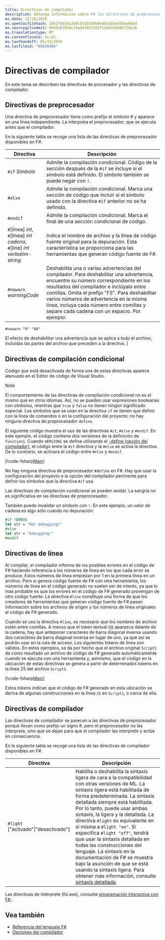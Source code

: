 ```yaml
---
title: Directivas de compilador
description: Obtenga información sobre F# las directivas de preprocesador de lenguaje, directivas de compilación condicional, las directivas de línea y las directivas de compilador.
ms.date: 12/10/2018
ms.openlocfilehash: 2b62fb930a3b0c55103d6b0edbe20ae056ba86bd
ms.sourcegitcommit: 8699383914c24a0df033393f55db3369db728a7b
ms.translationtype: MT
ms.contentlocale: es-ES
ms.lasthandoff: 05/15/2019
ms.locfileid: "65645485"
---
```

# <a name="compiler-directives"></a>Directivas de compilador

En este tema se describen las directivas de procesador y las directivas de compilador.

## <a name="preprocessor-directives"></a>Directivas de preprocesador

Una directiva de preprocesador tiene como prefijo el símbolo # y aparece en una línea independiente. La interpreta el preprocesador, que se ejecuta antes que el compilador.

En la siguiente tabla se recoge una lista de las directivas de preprocesador disponibles en F#.

|Directiva|Descripción|
|---------|-----------|
|`#if` *Símbolo*|Admite la compilación condicional. Código de la sección después de la `#if` se incluye si el *símbolo* está definido. El símbolo también se puede negar con `!`.|
|`#else`|Admite la compilación condicional. Marca una sección de código que incluir si el símbolo usado con la directiva `#if` anterior no se ha definido.|
|`#endif`|Admite la compilación condicional. Marca el final de una sección condicional de código.|
|`#`[línea] *int*,<br/>`#`[línea] *int* *cadena*,<br/>`#`[line] *int* *verbatim-string*|Indica el nombre de archivo y la línea de código fuente original para la depuración. Esta característica se proporciona para las herramientas que generan código fuente de F#.|
|`#nowarn` *warningCode*|Deshabilita una o varias advertencias del compilador. Para deshabilitar una advertencia, encuentre su número correspondiente en los resultados del compilador e inclúyalo entre comillas. Omita el prefijo "FS". Para deshabilitar varios números de advertencia en la misma línea, incluya cada número entre comillas y separe cada cadena con un espacio. Por ejemplo:

`#nowarn "9" "40"`

El efecto de deshabilitar una advertencia que se aplica a todo el archivo, incluidas las partes del archivo que preceden a la directiva. |

## <a name="conditional-compilation-directives"></a>Directivas de compilación condicional

Código que está desactivada de forma una de estas directivas aparece atenuado en el Editor de código de Visual Studio.

> [!NOTE]
> El comportamiento de las directivas de compilación condicional no es el mismo que en otros idiomas. Así, no se pueden usar expresiones booleanas con símbolos, mientras que `true` y `false` no tienen ningún significado especial. Los símbolos que se usan en la directiva `if` se tienen que definir con la línea de comandos o en la configuración del proyecto; no hay ninguna directiva de preprocesador `define`.

El siguiente código muestra el uso de las directivas `#if`, `#else` y `#endif`. En este ejemplo, el código contiene dos versiones de la definición de `function1`. Cuando `VERSION1` se define utilizando el [-define (opción del compilador)](https://msdn.microsoft.com/library/434394ae-0d4a-459c-a684-bffede519a04), el código entre la `#if` directiva y la `#else` se activa la directiva. De lo contrario, se activará el código entre `#else` y `#endif`.

[!code-fsharp[Main](../../../samples/snippets/fsharp/lang-ref-2/snippet7301.fs)]

No hay ninguna directiva de preprocesador `#define` en F#. Hay que usar la configuración del proyecto o la opción del compilador pertinente para definir los símbolos que la directiva `#if` usa.

Las directivas de compilación condicional se pueden anidar. La sangría no es significativa en las directivas de preprocesador.

También puede invalidar un símbolo con `!`. En este ejemplo, un valor de cadena es algo sólo cuando _no_ depuración:

```fsharp
#if !DEBUG
let str = "Not debugging!"
#else
let str = "Debugging!"
#endif
```

## <a name="line-directives"></a>Directivas de línea

Al compilar, el compilador informa de los posibles errores en el código de F# haciendo referencia a los números de línea en los que cada error se produce. Estos números de línea empiezan por 1 en la primera línea en un archivo. Pero si genera código fuente de F# con otra herramienta, los números de línea en el código generado no suelen ser de interés, ya que lo más probable es que los errores en el código de F# generado provengan de otro código fuente. La directiva `#line` constituye una forma de que los creadores de herramientas que generan código fuente de F# pasen información sobre los archivos de origen y los números de línea originales al código de F# generado.

Cuando se usa la directiva `#line`, es necesario que los nombres de archivo estén entre comillas. A menos que el token textual (`@`) aparezca delante de la cadena, hay que anteponer caracteres de barra diagonal inversa usando dos caracteres de barra diagonal inversa en lugar de uno, ya que así se podrán usar en la ruta de acceso. Los siguientes tokens de línea son válidos. En estos ejemplos, se da por hecho que el archivo original `Script1` da como resultado un archivo de código de F# generado automáticamente cuando se ejecuta con una herramienta y, asimismo, que el código en la ubicación de estas directivas se genera a partir de determinados tokens en la línea 25 del archivo `Script1`.

[!code-fsharp[Main](../../../samples/snippets/fsharp/lang-ref-2/snippet7303.fs)]

Estos tokens indican que el código de F# generado en esta ubicación se deriva de algunas construcciones en la línea `25` en `Script1`, o cerca de ella.

## <a name="compiler-directives"></a>Directivas de compilador

Las directivas de compilador se parecen a las directivas de preprocesador porque llevan como prefijo un signo #, pero el preprocesador no las interpreta, sino que se dejan para que el compilador las interprete y actúe en consecuencia.

En la siguiente tabla se recoge una lista de las directivas de compilador disponibles en F#.

|Directiva|Descripción|
|---------|-----------|
|`#light` ["activado"&#124;"desactivado"]|Habilita o deshabilita la sintaxis ligera de cara a la compatibilidad con otras versiones de ML. La sintaxis ligera está habilitada de forma predeterminada. La sintaxis detallada siempre está habilitada. Por lo tanto, puede usar ambas sintaxis, la ligera y la detallada. La directiva `#light` es equivalente en sí misma a `#light "on"`. Si especifica `#light "off"`, tendrá que usar la sintaxis detallada en todas las construcciones del lenguaje. La sintaxis en la documentación de F# se muestra bajo la asunción de que se está usando la sintaxis ligera. Para obtener más información, consulte [sintaxis detallada](verbose-syntax.md).|

Las directivas de intérprete (fsi.exe), consulte [programación interactiva con F# ](../tutorials/fsharp-interactive/index.md).

## <a name="see-also"></a>Vea también

- [Referencia del lenguaje F#](index.md)
- [Opciones del compilador](compiler-options.md)

